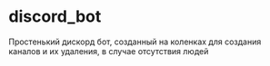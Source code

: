 # discord_bot
Простенький дискорд бот, созданный на коленках для создания каналов и их удаления, в случае отсутствия людей
